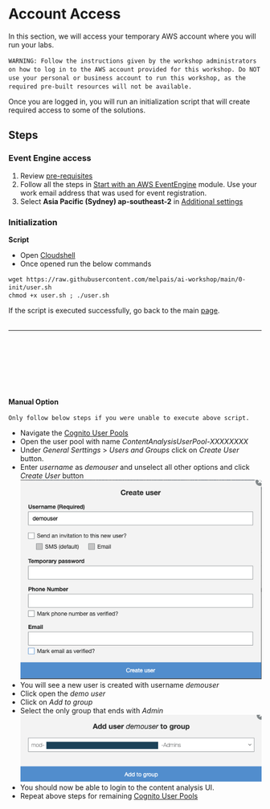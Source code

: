 # Account Access
In this section, we will access your temporary AWS account where you will run your labs.

`WARNING: Follow the instructions given by the workshop administrators on how to log in to the AWS account provided for this workshop. Do NOT use your personal or business account to run this workshop, as the required pre-built resources will not be available.`

Once you are logged in, you will run an initialization script that will create required access to some of the solutions.

## Steps
### Event Engine access
1. Review [pre-requisites](https://catalog.us-east-1.prod.workshops.aws/v2/workshops/f3a3e2bd-e1d5-49de-b8e6-dac361842e76/en-US/preparation-guide)
1. Follow all the steps in [Start with an AWS EventEngine](https://catalog.us-east-1.prod.workshops.aws/v2/workshops/f3a3e2bd-e1d5-49de-b8e6-dac361842e76/en-US/preparation-guide/20-event-engine) module. Use your work email address that was used for event registration.
1. Select **Asia Pacific (Sydney) ap-southeast-2** in [Additional settings](https://catalog.us-east-1.prod.workshops.aws/v2/workshops/f3a3e2bd-e1d5-49de-b8e6-dac361842e76/en-US/preparation-guide/30-addition-setting)

### Initialization
**Script**
- Open [Cloudshell](https://ap-southeast-2.console.aws.amazon.com/cloudshell/home?region=ap-southeast-2#)
- Once opened run the below commands
``` 
wget https://raw.githubusercontent.com/melpais/ai-workshop/main/0-init/user.sh 
chmod +x user.sh ; ./user.sh
```

If the script is executed successfully, go back to the main [page](https://github.com/melpais/ai-workshop#virtual-proctor).
</br> </br> 
___
</br> </br> </br> </br> </br> </br>  
**Manual Option** 

`Only follow below steps if you were unable to execute above script.`
- Navigate the [Cognito User Pools](https://ap-southeast-2.console.aws.amazon.com/cognito/users/?region=ap-southeast-2#/)
- Open the user pool with name *ContentAnalysisUserPool-XXXXXXXX*
- Under *General Serttings* > *Users and Groups* click on *Create User* button.
- Enter *username* as *demouser* and unselect all other options and click *Create User* button </br> ![Create User](./images/create-user.png)
- You will see a new user is created with username *demouser*
- Click open the *demo user*
- Click on *Add to group*
- Select the only group that ends with *Admin* </br> ![Add to Group](./images/add-to-group.png)
- You should now be able to login to the content analysis UI.
- Repeat above steps for remaining [Cognito User Pools](https://ap-southeast-2.console.aws.amazon.com/cognito/users/?region=ap-southeast-2#/)